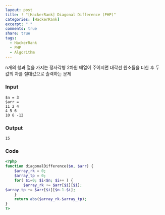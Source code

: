 ```yaml
---
layout: post
title: ! "[HackerRank] Diagonal Difference (PHP)"
categories: [HackerRank]
excerpt: " "
comments: true
share: true
tags:
  - HackerRank
  - PHP
  - Algorithm
---
```


n개의 행과 열을 가지는 정사각형 2차원 배열이 주어지면 대각선 원소들을 더한 후 두 값의 차를 절대값으로 출력하는 문제

### Input
```
$n = 3
$arr = 
11 2 4
4 5 6
10 8 -12
```

### Output
```
15
```

### Code
```php
<?php
function diagonalDifference($n, $arr) {
    $array_rk = 0;
    $array_tp = 0;
    for( $i=0; $i<$n; $i++ ) {
        $array_rk += $arr[$i][$i];
$array_tp += $arr[$i][$n-1-$i];
    }
    return abs($array_rk-$array_tp);
}
?>

```

